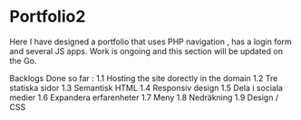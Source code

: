 # Portfolio2

Here I have designed a portfolio that uses PHP navigation , has a login form and several JS apps. Work is ongoing and this section will be updated on the Go.

Backlogs Done so far : 1.1 Hosting the site dorectly in the domain 1.2 Tre statiska sidor 1.3 Semantisk HTML 1.4 Responsiv design 1.5 Dela i sociala medier 1.6 Expandera erfarenheter 1.7 Meny 1.8 Nedräkning 1.9 Design / CSS
